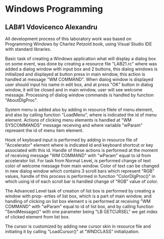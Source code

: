 # Windows Programming

## LAB#1 Vdovicenco Alexandru

All development process of this laboratory work was based on Programming Windows by
Charlez Petzold book, using Visual Studio IDE with standard libraries.

Basic task of creating a Windows application what will display a dialog box on some event,
was done by creating a resource file "LAB21.rc" where was added a dialog window with input box
and 2 buttons, this dialog windows is initialized and displayed at button press in main window, this
action is handled at message "WM COMMAND". When dialog window is displayed user should
input his name in edit box, and at press "OK" button in dialog window, it will be closed and in
main window, user will see welcome message. Processing of dialog window commands is handled by
function "AboutDlgProc".

System menu is added also by adding in resource filele of menu element, and also by calling
function "LoadMenu", where is indicated the id of menu element. Actions of clicking menu elements
is handled at "WM SYSCOMMANDS" message receiving and where variable "wParam" represent
the id of menu item element.

Hook of keyboard input is performed by adding in resource file of "Accelerator" element where
is indicated id and keyboard shortcut or key associated with this id. Handle of these actions is
performed at the moment of receiving message "WM COMMAND" with "wParam" equal to id from
accelerator list.
For task from Normal Level, is performed change of text color of welcome message from main
window. Color of text can be changed in new dialog window which contains 3 scroll bars which
represent "RGB" values, handle of this process is performed in function "ColorDlgProc()" in which
using id of each scroll bar is handled change of "RGB" value of color.

The Advanced Level task of creation of list box is performed by creating a window with prop-
erties of list box, which is a part of main window, and handling of clicking on list box element s is
performed at receiving "WM COMMAND" with "wParam" equal to id of list box, and by calling
function "SendMessage()" with one parameter being "LB GETCURSEL" we get index of clicked
element from list box.

The cursor is customized by adding new cursor skin in resource file and initiating it by calling
"LoadCursor()" at "WNDCLASS" initialization.
